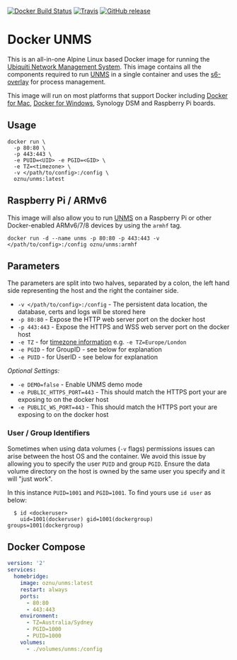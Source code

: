 [![Docker Build Status](https://img.shields.io/docker/build/oznu/unms.svg?label=x64%20build&style=for-the-badge)](https://hub.docker.com/r/oznu/unms/) [![Travis](https://img.shields.io/travis/oznu/docker-unms.svg?label=arm%20build&style=for-the-badge)](https://travis-ci.org/oznu/docker-unms) [![GitHub release](https://img.shields.io/github/release/oznu/unms/all.svg?style=for-the-badge)](https://github.com/oznu/docker-unms/releases)

# Docker UNMS

This is an all-in-one Alpine Linux based Docker image for running the [Ubiquiti Network Management System](https://unms.com/). This image contains all the components required to run [UNMS](https://unms.com/) in a single container and uses the [s6-overlay](https://github.com/just-containers/s6-overlay) for process management.

This image will run on most platforms that support Docker including [Docker for Mac](https://www.docker.com/docker-mac), [Docker for Windows](https://www.docker.com/docker-windows), Synology DSM and Raspberry Pi boards.

## Usage

```shell
docker run \
  -p 80:80 \
  -p 443:443 \
  -e PUID=<UID> -e PGID=<GID> \
  -e TZ=<timezone> \
  -v </path/to/config>:/config \
  oznu/unms:latest
```

## Raspberry Pi / ARMv6

This image will also allow you to run [UNMS](https://unms.com/) on a Raspberry Pi or other Docker-enabled ARMv6/7/8 devices by using the `armhf` tag.

```
docker run -d --name unms -p 80:80 -p 443:443 -v </path/to/config>:/config oznu/unms:armhf
```

## Parameters

The parameters are split into two halves, separated by a colon, the left hand side representing the host and the right the container side.

* `-v </path/to/config>:/config` - The persistent data location, the database, certs and logs will be stored here
* `-p 80:80` - Expose the HTTP web server port on the docker host
* `-p 443:443` - Expose the HTTPS and WSS web server port on the docker host
* `-e TZ` - for [timezone information](https://en.wikipedia.org/wiki/List_of_tz_database_time_zones) e.g. `-e TZ=Europe/London`
* `-e PGID` - for GroupID - see below for explanation
* `-e PUID` - for UserID - see below for explanation

*Optional Settings:*

* `-e DEMO=false` - Enable UNMS demo mode
* `-e PUBLIC_HTTPS_PORT=443` - This should match the HTTPS port your are exposing to on the docker host
* `-e PUBLIC_WS_PORT=443` - This should match the HTTPS port your are exposing to on the docker host

### User / Group Identifiers

Sometimes when using data volumes (`-v` flags) permissions issues can arise between the host OS and the container. We avoid this issue by allowing you to specify the user `PUID` and group `PGID`. Ensure the data volume directory on the host is owned by the same user you specify and it will "just work".

In this instance `PUID=1001` and `PGID=1001`. To find yours use `id user` as below:

```
  $ id <dockeruser>
    uid=1001(dockeruser) gid=1001(dockergroup) groups=1001(dockergroup)
```

## Docker Compose

```yml
version: '2'
services:
  homebridge:
    image: oznu/unms:latest
    restart: always
    ports:
      - 80:80
      - 443:443
    environment:
      - TZ=Australia/Sydney
      - PGID=1000
      - PUID=1000
    volumes:
      - ./volumes/unms:/config
```
